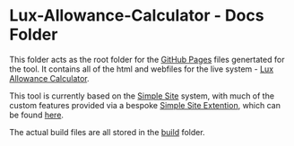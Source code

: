 # Lux-Allowance-Calculator - Docs Folder

This folder acts as the root folder for the [GitHub Pages](https://pages.github.com/) files genertated for the tool. It contains all of the html and webfiles for the live system - [Lux Allowance Calculator](https://jpadfield.github.io/Lux-Allowance-Calculator/). 

This tool is currently based on the [Simple Site](https://github.com/jpadfield/simple-site) system, with much of the custom features provided via a bespoke [Simple Site Extention](https://jpadfield.github.io/simple-site/extensions.html), which can be found [here](./extensions/luxallowance.php). 

The actual build files are all stored in the [build](./build) folder.
